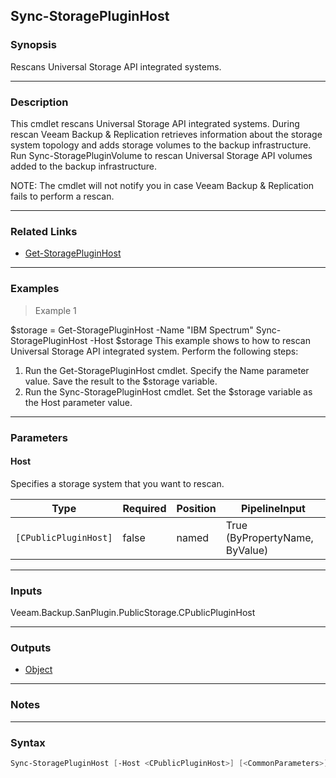 Sync-StoragePluginHost
----------------------

### Synopsis
Rescans Universal Storage API integrated systems.

---

### Description

This cmdlet rescans Universal Storage API integrated systems.
During rescan Veeam Backup & Replication retrieves information about the storage system topology and adds storage volumes to the backup infrastructure.
Run Sync-StoragePluginVolume to rescan Universal Storage API volumes added to the backup infrastructure.

NOTE: The cmdlet will not notify you in case Veeam Backup & Replication fails to perform a rescan.

---

### Related Links
* [Get-StoragePluginHost](Get-StoragePluginHost)

---

### Examples
> Example 1

$storage = Get-StoragePluginHost -Name "IBM Spectrum"
Sync-StoragePluginHost -Host $storage
This example shows to how to rescan Universal Storage API integrated system.
Perform the following steps:
1. Run the Get-StoragePluginHost cmdlet. Specify the Name parameter value. Save the result to the $storage variable.
2. Run the Sync-StoragePluginHost cmdlet. Set the $storage variable as the Host parameter value.

---

### Parameters
#### **Host**
Specifies a storage system that you want to rescan.

|Type                 |Required|Position|PipelineInput                 |
|---------------------|--------|--------|------------------------------|
|`[CPublicPluginHost]`|false   |named   |True (ByPropertyName, ByValue)|

---

### Inputs
Veeam.Backup.SanPlugin.PublicStorage.CPublicPluginHost

---

### Outputs
* [Object](https://learn.microsoft.com/en-us/dotnet/api/System.Object)

---

### Notes

---

### Syntax
```PowerShell
Sync-StoragePluginHost [-Host <CPublicPluginHost>] [<CommonParameters>]
```
